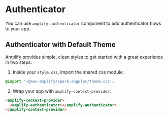 # Authenticator

You can use `amplify-authenticator` component to add authenticator flows to your app.

## Authenticator with Default Theme

Amplify provides simple, clean styles to get started with a great experience in two steps:

1. Inside your `style.css`, import the shared css module:

```css
@import '~@aws-amplify/spark-angular/theme.css';
```

2. Wrap your app with `amplify-context-provider`:

```html
<amplify-context-provider>
  <amplify-authenticator></amplify-authenticator>
</amplify-context-provider>
```
